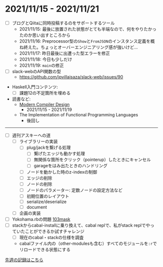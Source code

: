 # 2021/11/15 - 2021/11/21

- [ ] ブログとQiitaに同時投稿するのをサポートするツール
    - 2021/11/15: 最後に放置された状態がとても半端なので、何をやりたかったのか思い出すところから
    - 2021/11/16: Preprocessor型の`Show`と`FromJSON`のインスタンス定義を概ね終えた。ちょっとオーバーエンジニアリング感が強いけど...
    - 2021/11/17: 昨日最後に出遭った型エラーを修正
    - 2021/11/18: 今日も少しだけ
    - 2021/11/19: `main`の修正
- [ ] slack-webのAPI関数の型
    - <https://github.com/jpvillaisaza/slack-web/issues/90>
- Haskell入門コンテンツ:
    - [ ] 課題12の不足箇所を埋める
- 読書など:
    - [Modern Compiler Design](https://www.springer.com/jp/book/9781461446989)
        - 2021/11/15 - 2021/11/19
    - The Implementation of Functional Programming Languages
        - 後回し

------

- [ ] 週刊アスキーへの道
    - [ ] ライブラリーの実装
        - [ ] plug/jackを繋げる処理
            - [ ] 繋げたエッジも動かす処理
            - [ ] 無関係な箇所をクリック（pointerup）したときにキャンセル
            - [ ] garageをはみ出たときのハンドリング
        - [ ] ノードを動かした時のz-indexの制御
        - [ ] エッジの削除
        - [ ] ノードの削除
        - [ ] ノードのパラメーター: 定数ノードの設定方法など
        - [ ] 初期位置のレイアウト
        - [ ] serialize/deserialize
        - [ ] document
    - [ ] 企画の実装
- [ ] Yokohama.rbの問題 [103mask](http://nabetani.sakura.ne.jp/yokohamarb/103mask/)
- [ ] stackからcabal-installに乗り換えて、cabal replで、私がstack replでやっていたことができるか試すチャレンジ
    - [ ] 現在のcabal・stackの仕様を調査
    - cabalファイル内の（other-modulesも含む）すべてのモジュールを`:r`でリロードできる状態にする

[先週の記録はこちら](https://github.com/igrep/daily-commits/blob/4d49ecae81a61dc64dedc28772c4343e71484c9a/yesterday.md)
